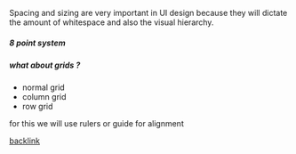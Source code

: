
Spacing and sizing are very important in UI design because they will dictate the amount of whitespace and also the visual hierarchy. 

##### 8 point system

##### what about grids ?
 - normal grid
 - column grid
 - row grid

for this we will use rulers or guide for alignment

[backlink](Web-Design.md)